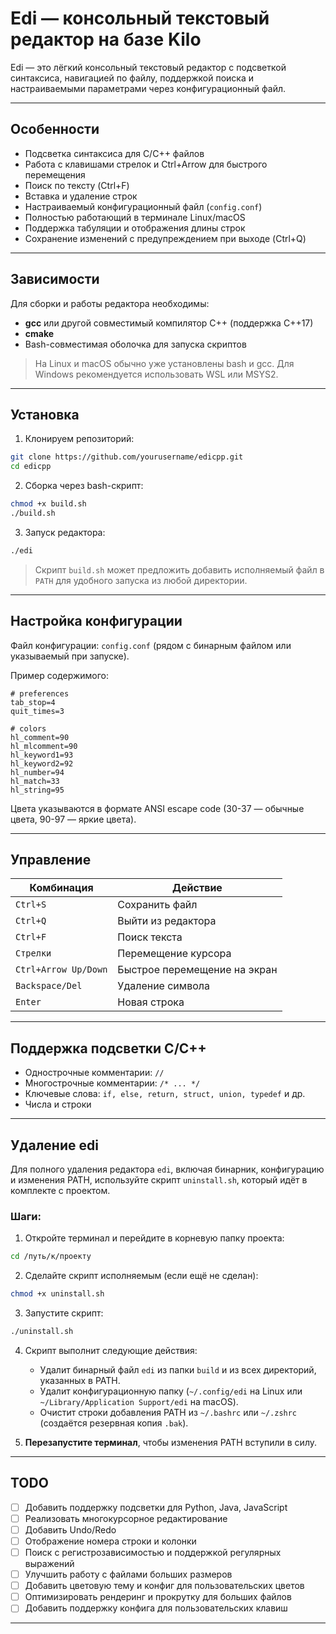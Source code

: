 # Edi — консольный текстовый редактор на базе Kilo

Edi — это лёгкий консольный текстовый редактор с подсветкой синтаксиса, навигацией по файлу, поддержкой поиска и настраиваемыми параметрами через конфигурационный файл.

---

## Особенности

* Подсветка синтаксиса для C/C++ файлов
* Работа с клавишами стрелок и Ctrl+Arrow для быстрого перемещения
* Поиск по тексту (Ctrl+F)
* Вставка и удаление строк
* Настраиваемый конфигурационный файл (`config.conf`)
* Полностью работающий в терминале Linux/macOS
* Поддержка табуляции и отображения длины строк
* Сохранение изменений с предупреждением при выходе (Ctrl+Q)

---

## Зависимости

Для сборки и работы редактора необходимы:

* **gcc** или другой совместимый компилятор C++ (поддержка C++17)
* **cmake**
* Bash-совместимая оболочка для запуска скриптов

> На Linux и macOS обычно уже установлены bash и gcc. Для Windows рекомендуется использовать WSL или MSYS2.

---

## Установка

1. Клонируем репозиторий:

```bash
git clone https://github.com/yourusername/edicpp.git
cd edicpp
```

2. Сборка через bash-скрипт:

```bash
chmod +x build.sh
./build.sh
```

3. Запуск редактора:

```bash
./edi
```

> Скрипт `build.sh` может предложить добавить исполняемый файл в `PATH` для удобного запуска из любой директории.

---

## Настройка конфигурации

Файл конфигурации: `config.conf` (рядом с бинарным файлом или указываемый при запуске).

Пример содержимого:

```
# preferences
tab_stop=4
quit_times=3

# colors
hl_comment=90
hl_mlcomment=90
hl_keyword1=93
hl_keyword2=92
hl_number=94
hl_match=33
hl_string=95
```

Цвета указываются в формате ANSI escape code (30-37 — обычные цвета, 90-97 — яркие цвета).

---

## Управление

| Комбинация           | Действие                     |
| -------------------- | ---------------------------- |
| `Ctrl+S`             | Сохранить файл               |
| `Ctrl+Q`             | Выйти из редактора           |
| `Ctrl+F`             | Поиск текста                 |
| `Стрелки`            | Перемещение курсора          |
| `Ctrl+Arrow Up/Down` | Быстрое перемещение на экран |
| `Backspace/Del`      | Удаление символа             |
| `Enter`              | Новая строка                 |

---

## Поддержка подсветки C/C++

* Однострочные комментарии: `//`
* Многострочные комментарии: `/* ... */`
* Ключевые слова: `if, else, return, struct, union, typedef` и др.
* Числа и строки

---

## Удаление edi

Для полного удаления редактора `edi`, включая бинарник, конфигурацию и изменения PATH, используйте скрипт `uninstall.sh`, который идёт в комплекте с проектом.

### Шаги:

1. Откройте терминал и перейдите в корневую папку проекта:

```bash
cd /путь/к/проекту
```

2. Сделайте скрипт исполняемым (если ещё не сделан):

```bash
chmod +x uninstall.sh
```

3. Запустите скрипт:

```bash
./uninstall.sh
```

4. Скрипт выполнит следующие действия:

   * Удалит бинарный файл `edi` из папки `build` и из всех директорий, указанных в PATH.
   * Удалит конфигурационную папку (`~/.config/edi` на Linux или `~/Library/Application Support/edi` на macOS).
   * Очистит строки добавления PATH из `~/.bashrc` или `~/.zshrc` (создаётся резервная копия `.bak`).

5. **Перезапустите терминал**, чтобы изменения PATH вступили в силу.

---
## TODO

* [ ] Добавить поддержку подсветки для Python, Java, JavaScript
* [ ] Реализовать многокурсорное редактирование
* [ ] Добавить Undo/Redo
* [ ] Отображение номера строки и колонки
* [ ] Поиск с регистрозависимостью и поддержкой регулярных выражений
* [ ] Улучшить работу с файлами больших размеров
* [ ] Добавить цветовую тему и конфиг для пользовательских цветов
* [ ] Оптимизировать рендеринг и прокрутку для больших файлов
* [ ] Добавить поддержку конфига для пользовательских клавиш

---
